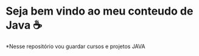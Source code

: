# Seja bem vindo ao meu conteudo de Java ☕
 
 *Nesse repositório vou guardar cursos e projetos JAVA
